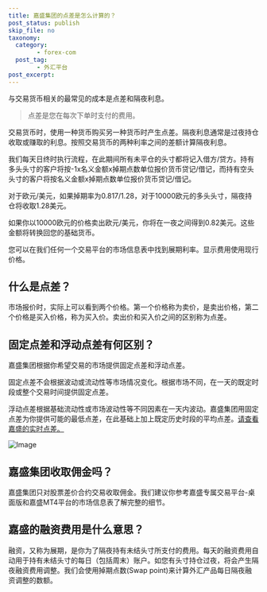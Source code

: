 ```yaml
---
title: 嘉盛集团的点差是怎么计算的？
post_status: publish
skip_file: no
taxonomy:
  category:
        - forex-com
  post_tag:
        - 外汇平台
post_excerpt: 
---
```

与交易货币相关的最常见的成本是点差和隔夜利息。

> 点差是您在每次下单时支付的费用。

交易货币时，使用一种货币购买另一种货币时产生点差。隔夜利息通常是过夜持仓收取或赚取的利息。按照交易货币的两种利率之间的差额计算隔夜利息。

我们每天日终时执行流程，在此期间所有未平仓的头寸都将记入借方/贷方。持有多头头寸的客户将按-1x名义金额x掉期点数单位报价货币贷记/借记，而持有空头头寸的客户将按名义金额x掉期点数单位报价货币贷记/借记。

对于欧元/美元，如果掉期率为0.817/1.28，对于10000欧元的多头头寸，隔夜持仓将收取1.28美元。

如果你以10000欧元的价格卖出欧元/美元，你将在一夜之间得到0.82美元。这些金额将转换回您的基础货币。

您可以在我们任何一个交易平台的市场信息表中找到展期利率。显示费用使用现行价格。

## 什么是点差？

市场报价时，实际上可以看到两个价格。第一个价格称为卖价，是卖出价格，第二个价格是买入价格，称为买入价。卖出价和买入价之间的区别称为点差。

## 固定点差和浮动点差有何区别？

嘉盛集团根据你希望交易的市场提供固定点差和浮动点差。

固定点差不会根据波动或流动性等市场情况变化。根据市场不同，在一天的既定时段或整个交易时间提供固定点差。

浮动点差根据基础流动性或市场波动性等不同因素在一天内波动。嘉盛集团用固定点差为你提供可能的最低点差，在此基础上加上既定历史时段的平均点差。[请查看嘉盛的实时点差。](https://www.jiashengjituan.com/cn/why-us/pricing/?ibcode=JIAW)

![Image](https://cdn.fendou.la/tuoss/forexcom-pits.png)

## 嘉盛集团收取佣金吗？

嘉盛集团只对股票差价合约交易收取佣金。我们建议你参考嘉盛专属交易平台-桌面版和嘉盛MT4平台的市场信息表了解完整的细节。

## 嘉盛的融资费用是什么意思？

融资，又称为展期，是你为了隔夜持有未结头寸所支付的费用。每天的融资费用自动用于持有未结头寸的每日（包括周末）账户。如您有头寸持仓过夜，将会产生隔夜融资费用调整。我们会使用掉期点数(Swap point)来计算外汇产品每日隔夜融资调整的数额。